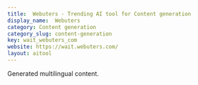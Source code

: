 ```yaml
---
title:  Webuters - Trending AI tool for Content generation
display_name:  Webuters
category: Content generation
category_slug: content-generation
key: wait_webuters_com
website: https://wait.webuters.com/
layout: aitool
---
```


Generated multilingual content.
